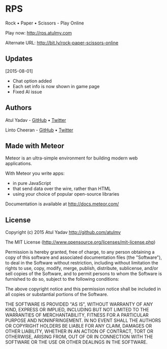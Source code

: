 # RPS
Rock &bull; Paper &bull; Scissors - Play Online

Play now: http://rps.atulmy.com

Alternate URL: http://bit.ly/rock-paper-scissors-online

## Updates

[2015-08-01]
* Chat option added
* Each set info is now shown in game page
* Fixed AI issue

## Authors

Atul Yadav - [GitHub](https://github.com/atulmy) &bull; [Twitter](https://twitter.com/atulmy)

Linto Cheeran - [GitHub](https://github.com/HedCET) &bull; [Twitter](https://twitter.com/linto_cheeran)

## Made with Meteor

Meteor is an ultra-simple environment for building modern web
applications.

With Meteor you write apps:

* in pure JavaScript
* that send data over the wire, rather than HTML
* using your choice of popular open-source libraries

Documentation is available at http://docs.meteor.com/


## License

Copyright (c) 2015 Atul Yadav http://github.com/atulmy

The MIT License (http://www.opensource.org/licenses/mit-license.php)

Permission is hereby granted, free of charge, to any person obtaining a copy of this software and associated documentation files (the "Software"), to deal in the Software without restriction, including without limitation the rights to use, copy, modify, merge, publish, distribute, sublicense, and/or sell copies of the Software, and to permit persons to whom the Software is furnished to do so, subject to the following conditions:

The above copyright notice and this permission notice shall be included in all copies or substantial portions of the Software.

THE SOFTWARE IS PROVIDED "AS IS", WITHOUT WARRANTY OF ANY KIND, EXPRESS OR IMPLIED, INCLUDING BUT NOT LIMITED TO THE WARRANTIES OF MERCHANTABILITY, FITNESS FOR A PARTICULAR PURPOSE AND NONINFRINGEMENT. IN NO EVENT SHALL THE AUTHORS OR COPYRIGHT HOLDERS BE LIABLE FOR ANY CLAIM, DAMAGES OR OTHER LIABILITY, WHETHER IN AN ACTION OF CONTRACT, TORT OR OTHERWISE, ARISING FROM, OUT OF OR IN CONNECTION WITH THE SOFTWARE OR THE USE OR OTHER DEALINGS IN THE SOFTWARE.
